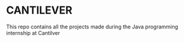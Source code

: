 # CANTILEVER

This repo contains all the projects made during the Java programming internship at Cantilver
